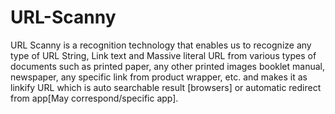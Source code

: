 # URL-Scanny
URL Scanny is a recognition technology that enables us to recognize any type of URL String, Link text and Massive literal URL from various types of documents such as printed paper, any other printed images booklet manual, newspaper, any specific link from product wrapper, etc. and makes it as linkify URL which is auto searchable result [browsers] or automatic redirect from app[May correspond/specific app].
